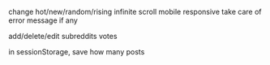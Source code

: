 change hot/new/random/rising
infinite scroll
mobile responsive
take care of error message if any

add/delete/edit subreddits
votes

in sessionStorage,
save how many posts
